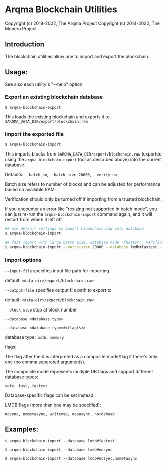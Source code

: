 # Arqma Blockchain Utilities

Copyright (c) 2018-2022, The Arqma Project
Copyright (c) 2014-2022, The Monero Project

## Introduction

The blockchain utilities allow one to import and export the blockchain.

## Usage:

See also each utility's "--help" option.

### Export an existing blockchain database

`$ arqma-blockchain-export`

This loads the existing blockchain and exports it to `$ARQMA_DATA_DIR/export/blockchain.raw`

### Import the exported file

`$ arqma-blockchain-import`

This imports blocks from `$ARQMA_DATA_DIR/export/blockchain.raw` (exported using the
`arqma-blockchain-export` tool as described above) into the current database.

Defaults: `--batch on`, `--batch size 20000`, `--verify on`

Batch size refers to number of blocks and can be adjusted for performance based on available RAM.

Verification should only be turned off if importing from a trusted blockchain.

If you encounter an error like "resizing not supported in batch mode", you can just re-run
the `arqma-blockchain-import` command again, and it will restart from where it left off.

```bash
## use default settings to import blockchain.raw into database
$ arqma-blockchain-import

## fast import with large batch size, database mode "fastest", verification off
$ arqma-blockchain-import --batch-size 20000 --database lmdb#fastest --verify off

```

### Import options

`--input-file`
specifies input file path for importing

default: `<data-dir>/export/blockchain.raw`

`--output-file`
specifies output file path to export to

default: `<data-dir>/export/blockchain.raw`

`--block-stop`
stop at block number

`--database <database type>`

`--database <database type>#<flag(s)>`

database type: `lmdb, memory`

flags:

The flag after the # is interpreted as a composite mode/flag if there's only
one (no comma separated arguments).

The composite mode represents multiple DB flags and support different database types:

`safe, fast, fastest`

Database-specific flags can be set instead.

LMDB flags (more than one may be specified):

`nosync, nometasync, writemap, mapasync, nordahead`

## Examples:

```
$ arqma-blockchain-import --database lmdb#fastest

$ arqma-blockchain-import --database lmdb#nosync

$ arqma-blockchain-import --database lmdb#nosync,nometasync
```
